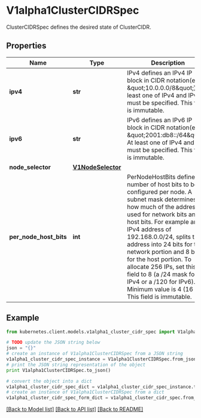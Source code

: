 # V1alpha1ClusterCIDRSpec

ClusterCIDRSpec defines the desired state of ClusterCIDR.

## Properties
Name | Type | Description | Notes
------------ | ------------- | ------------- | -------------
**ipv4** | **str** | IPv4 defines an IPv4 IP block in CIDR notation(e.g. \&quot;10.0.0.0/8\&quot;). At least one of IPv4 and IPv6 must be specified. This field is immutable. | [optional] 
**ipv6** | **str** | IPv6 defines an IPv6 IP block in CIDR notation(e.g. \&quot;2001:db8::/64\&quot;). At least one of IPv4 and IPv6 must be specified. This field is immutable. | [optional] 
**node_selector** | [**V1NodeSelector**](V1NodeSelector.md) |  | [optional] 
**per_node_host_bits** | **int** | PerNodeHostBits defines the number of host bits to be configured per node. A subnet mask determines how much of the address is used for network bits and host bits. For example an IPv4 address of 192.168.0.0/24, splits the address into 24 bits for the network portion and 8 bits for the host portion. To allocate 256 IPs, set this field to 8 (a /24 mask for IPv4 or a /120 for IPv6). Minimum value is 4 (16 IPs). This field is immutable. | 

## Example

```python
from kubernetes.client.models.v1alpha1_cluster_cidr_spec import V1alpha1ClusterCIDRSpec

# TODO update the JSON string below
json = "{}"
# create an instance of V1alpha1ClusterCIDRSpec from a JSON string
v1alpha1_cluster_cidr_spec_instance = V1alpha1ClusterCIDRSpec.from_json(json)
# print the JSON string representation of the object
print V1alpha1ClusterCIDRSpec.to_json()

# convert the object into a dict
v1alpha1_cluster_cidr_spec_dict = v1alpha1_cluster_cidr_spec_instance.to_dict()
# create an instance of V1alpha1ClusterCIDRSpec from a dict
v1alpha1_cluster_cidr_spec_form_dict = v1alpha1_cluster_cidr_spec.from_dict(v1alpha1_cluster_cidr_spec_dict)
```
[[Back to Model list]](../README.md#documentation-for-models) [[Back to API list]](../README.md#documentation-for-api-endpoints) [[Back to README]](../README.md)


